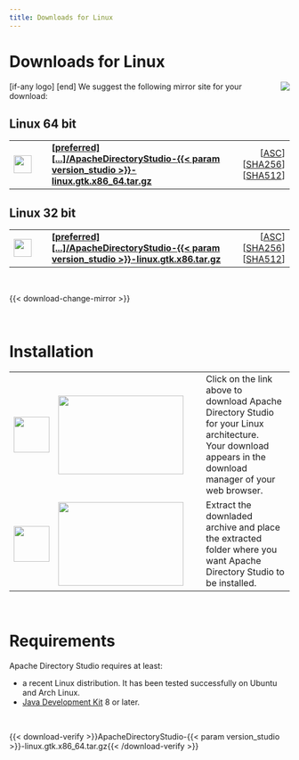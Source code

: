 ```yaml
---
title: Downloads for Linux
---
```


# Downloads for Linux

<p>
    [if-any logo]
    <a href="[link]"><img align="right" src="[logo]" border="0" /></a>
    [end]
    We suggest the following mirror site for your download:
</p>

## Linux 64 bit

<p>
    <div class="download">
        <table width="100%" class="noBorder">
            <tr>
                <td>
                    <a href="[preferred]directory/studio/{{< param version_studio >}}/ApacheDirectoryStudio-{{< param version_studio >}}-linux.gtk.x86_64.tar.gz ">
                        <img src="/images/download.png" width="32" height="32" border="0"/>
                    </a>
                </td>
                <td>&nbsp;</td>
                <td>
                    <a href="[preferred]directory/studio/{{< param version_studio >}}/ApacheDirectoryStudio-{{< param version_studio >}}-linux.gtk.x86_64.tar.gz">
                        <strong>
                            [preferred]&#91;...&#93;/ApacheDirectoryStudio-{{< param version_studio >}}-linux.gtk.x86_64.tar.gz
                        </strong>
                    </a>
                </td>
                <td align="right">
                    [<a href="https://downloads.apache.org/directory/studio/{{< param version_studio >}}/ApacheDirectoryStudio-{{version_studio}}-linux.gtk.x86_64.tar.gz.asc">ASC</a>] 
                    [<a href="https://downloads.apache.org/directory/studio/{{< param version_studio >}}/ApacheDirectoryStudio-{{version_studio}}-linux.gtk.x86_64.tar.gz.sha256">SHA256</a>]
                    [<a href="https://downloads.apache.org/directory/studio/{{< param version_studio >}}/ApacheDirectoryStudio-{{version_studio}}-linux.gtk.x86_64.tar.gz.sha512">SHA512</a>]
                </td>
            </tr>
        </table>
    </div>
</p>

## Linux 32 bit

<p>
    <div class="download">
        <table width="100%" class="noBorder">
            <tr>
                <td>
                    <a href="[preferred]directory/studio/{{< param version_studio >}}/ApacheDirectoryStudio-{{< param version_studio >}}-linux.gtk.x86.tar.gz">
                        <img src="/images/download.png" width="32" height="32" border="0"/>
                    </a>
                </td>
                <td>&nbsp;</td>
                <td>
                    <a href="[preferred]directory/studio/{{< param version_studio >}}/ApacheDirectoryStudio-{{< param version_studio >}}-linux.gtk.x86.tar.gz">
                        <strong>
                            [preferred]&#91;...&#93;/ApacheDirectoryStudio-{{< param version_studio >}}-linux.gtk.x86.tar.gz
                        </strong>
                    </a>
                </td>
                <td align="right">
                    [<a href="https://downloads.apache.org/directory/studio/{{< param version_studio >}}/ApacheDirectoryStudio-{{< param version_studio >}}-linux.gtk.x86.tar.gz.asc">ASC</a>]
                    [<a href="https://downloads.apache.org/directory/studio/{{< param version_studio >}}/ApacheDirectoryStudio-{{< param version_studio >}}-linux.gtk.x86.tar.gz.sha256">SHA256</a>]
                    [<a href="https://downloads.apache.org/directory/studio/{{< param version_studio >}}/ApacheDirectoryStudio-{{< param version_studio >}}-linux.gtk.x86.tar.gz.sha512">SHA512</a>]
                </td>
            </tr>
        </table>
    </div>
</p>

<p>&nbsp;</p>

{{< download-change-mirror >}}

<p>&nbsp;</p>

# Installation
                    
<p>
    <table class="noBorder">
        <tr>
            <td width="64" height="64"><img src="/images/figure_1.gif" width="64" height="64"/></td>
            <td><img src="images/installation_linux_1.jpg" width="225" height="141"/></td>
            <td>&nbsp;&nbsp;</td>
            <td>Click on the link above to download Apache Directory Studio for your Linux architecture.<br />Your download appears in the download manager of your web browser.</td>
        </tr>
        <tr>
            <td width="64" height="64"><img src="/images/figure_2.gif" width="64" height="64"/></td>
            <td><img src="images/installation_linux_2.jpg" width="225" height="150"/></td>
            <td>&nbsp;&nbsp;</td>
            <td>Extract the downladed archive and place the extracted folder where you want Apache Directory Studio to be installed.</td>
        </tr>
    </table>
</p>

<p>&nbsp;</p>

# Requirements

Apache Directory Studio requires at least:

* a recent Linux distribution. It has been tested successfully on Ubuntu and Arch Linux.
* [Java Development Kit](http://jdk.java.net/) 8 or later.

<p>&nbsp;</p>

{{< download-verify >}}ApacheDirectoryStudio-{{< param version_studio >}}-linux.gtk.x86_64.tar.gz{{< /download-verify >}}
